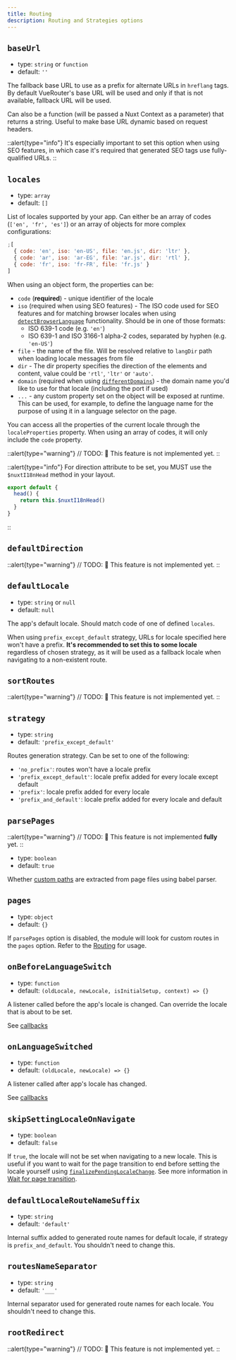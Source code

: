 ```yaml
---
title: Routing
description: Routing and Strategies options
---
```


## `baseUrl`

- type: `string` or `function`
- default: `''`

The fallback base URL to use as a prefix for alternate URLs in `hreflang` tags. By default VueRouter's base URL will be used and only if that is not available, fallback URL will be used.

Can also be a function (will be passed a Nuxt Context as a parameter) that returns a string. Useful to make base URL dynamic based on request headers.

::alert{type="info"}
It's especially important to set this option when using SEO features, in which case it's required that generated SEO tags use fully-qualified URLs.
::

## `locales`

- type: `array`
- default: `[]`

List of locales supported by your app. Can either be an array of codes (`['en', 'fr', 'es']`) or an array of objects for more complex configurations:

```js
;[
  { code: 'en', iso: 'en-US', file: 'en.js', dir: 'ltr' },
  { code: 'ar', iso: 'ar-EG', file: 'ar.js', dir: 'rtl' },
  { code: 'fr', iso: 'fr-FR', file: 'fr.js' }
]
```

When using an object form, the properties can be:

- `code` (**required**) - unique identifier of the locale
- `iso` (required when using SEO features) - The ISO code used for SEO features and for matching browser locales when using [`detectBrowserLanguage`](#detectbrowserlanguage) functionality. Should be in one of those formats:
  - ISO 639-1 code (e.g. `'en'`)
  - ISO 639-1 and ISO 3166-1 alpha-2 codes, separated by hyphen (e.g. `'en-US'`)
- `file` - the name of the file. Will be resolved relative to `langDir` path when loading locale messages from file
- `dir` - The dir property specifies the direction of the elements and content, value could be `'rtl'`, `'ltr'` or `'auto'`.
- `domain` (required when using [`differentDomains`](#differentdomains)) - the domain name you'd like to use for that locale (including the port if used)
- `...` - any custom property set on the object will be exposed at runtime. This can be used, for example, to define the language name for the purpose of using it in a language selector on the page.

You can access all the properties of the current locale through the `localeProperties` property. When using an array of codes, it will only include the `code` property.

::alert{type="warning"}
// TODO:
🚧 This feature is not implemented yet.
::

::alert{type="info"}
For direction attribute to be set, you MUST use the `$nuxtI18nHead` method in your layout.

```js {}[layouts/default.vue]
export default {
  head() {
    return this.$nuxtI18nHead()
  }
}
```

::

## `defaultDirection`

::alert{type="warning"}
// TODO:
🚧 This feature is not implemented yet.
::

## `defaultLocale`

- type: `string` or `null`
- default: `null`

The app's default locale. Should match code of one of defined `locales`.

When using `prefix_except_default` strategy, URLs for locale specified here won't have a prefix. **It's recommended to set this to some locale** regardless of chosen strategy, as it will be used as a fallback locale when navigating to a non-existent route.

## `sortRoutes`

::alert{type="warning"}
// TODO:
🚧 This feature is not implemented yet.
::

## `strategy`

- type: `string`
- default: `'prefix_except_default'`

Routes generation strategy. Can be set to one of the following:

- `'no_prefix'`: routes won't have a locale prefix
- `'prefix_except_default'`: locale prefix added for every locale except default
- `'prefix'`: locale prefix added for every locale
- `'prefix_and_default'`: locale prefix added for every locale and default

## `parsePages`

::alert{type="warning"}
// TODO:
🚧 This feature is not implemented **fully** yet.
::

- type: `boolean`
- default: `true`

Whether [custom paths](/routing#custom-paths) are extracted from page files using babel parser.

## `pages`

- type: `object`
- default: `{}`

If `parsePages` option is disabled, the module will look for custom routes in the `pages` option. Refer to the [Routing](/routing) for usage.

## `onBeforeLanguageSwitch`

- type: `function`
- default: `(oldLocale, newLocale, isInitialSetup, context) => {}`

A listener called before the app's locale is changed. Can override the locale that is about to be set.

See [callbacks](./callbacks)

## `onLanguageSwitched`

- type: `function`
- default: `(oldLocale, newLocale) => {}`

A listener called after app's locale has changed.

See [callbacks](./callbacks)

## `skipSettingLocaleOnNavigate`

- type: `boolean`
- default: `false`

If `true`, the locale will not be set when navigating to a new locale. This is useful if you want to wait for the page transition to end before setting the locale yourself using [`finalizePendingLocaleChange`](./api#finalizependinglocalechange). See more information in [Wait for page transition](./lang-switcher#wait-for-page-transition).

## `defaultLocaleRouteNameSuffix`

- type: `string`
- default: `'default'`

Internal suffix added to generated route names for default locale, if strategy is `prefix_and_default`. You shouldn't need to change this.

## `routesNameSeparator`

- type: `string`
- default: `'___'`

Internal separator used for generated route names for each locale. You shouldn't need to change this.

## `rootRedirect`

::alert{type="warning"}
// TODO:
🚧 This feature is not implemented yet.
::
